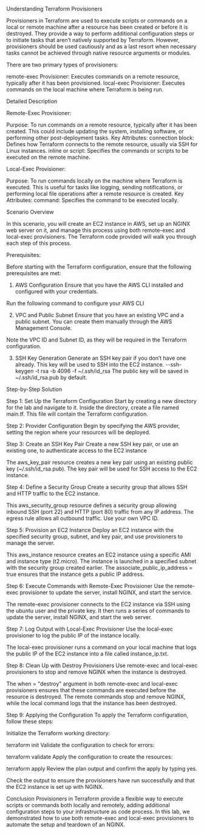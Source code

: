 Understanding Terraform Provisioners

Provisioners in Terraform are used to execute scripts or commands on a local or remote machine after a resource has been created or before it is destroyed. They provide a way to perform additional configuration steps or to initiate tasks that aren’t natively supported by Terraform. However, provisioners should be used cautiously and as a last resort when necessary tasks cannot be achieved through native resource arguments or modules.

There are two primary types of provisioners:

remote-exec Provisioner: Executes commands on a remote resource, typically after it has been provisioned.
local-exec Provisioner: Executes commands on the local machine where Terraform is being run.

Detailed Description

Remote-Exec Provisioner:

Purpose: To run commands on a remote resource, typically after it has been created. This could include updating the system, installing software, or performing other post-deployment tasks.
Key Attributes:
connection block: Defines how Terraform connects to the remote resource, usually via SSH for Linux instances.
inline or script: Specifies the commands or scripts to be executed on the remote machine.

Local-Exec Provisioner:

Purpose: To run commands locally on the machine where Terraform is executed. This is useful for tasks like logging, sending notifications, or performing local file operations after a remote resource is created.
Key Attributes:
command: Specifies the command to be executed locally.

Scenario Overview

In this scenario, you will create an EC2 instance in AWS, set up an NGINX web server on it, and manage this process using both remote-exec and local-exec provisioners. The Terraform code provided will walk you through each step of this process.

Prerequisites:

Before starting with the Terraform configuration, ensure that the following prerequisites are met:

1. AWS Configuration
Ensure that you have the AWS CLI installed and configured with your credentials.

Run the following command to configure your AWS CLI

2. VPC and Public Subnet
Ensure that you have an existing VPC and a public subnet. You can create them manually through the AWS Management Console.

Note the VPC ID and Subnet ID, as they will be required in the Terraform configuration.

3. SSH Key Generation
Generate an SSH key pair if you don’t have one already. This key will be used to SSH into the EC2 instance.
--ssh-keygen -t rsa -b 4096 -f ~/.ssh/id_rsa
The public key will be saved in ~/.ssh/id_rsa.pub by default.

Step-by-Step Solution

Step 1: Set Up the Terraform Configuration
Start by creating a new directory for the lab and navigate to it. Inside the directory, create a file named main.tf. This file will contain the Terraform configuration.

Step 2: Provider Configuration
Begin by specifying the AWS provider, setting the region where your resources will be deployed.

Step 3: Create an SSH Key Pair
Create a new SSH key pair, or use an existing one, to authenticate access to the EC2 instance

The aws_key_pair resource creates a new key pair using an existing public key (~/.ssh/id_rsa.pub). The key pair will be used for SSH access to the EC2 instance.

Step 4: Define a Security Group
Create a security group that allows SSH and HTTP traffic to the EC2 instance.

This aws_security_group resource defines a security group allowing inbound SSH (port 22) and HTTP (port 80) traffic from any IP address. The egress rule allows all outbound traffic. Use your own VPC ID.


Step 5: Provision an EC2 Instance
Deploy an EC2 instance with the specified security group, subnet, and key pair, and use provisioners to manage the server.

This aws_instance resource creates an EC2 instance using a specific AMI and instance type (t2.micro). The instance is launched in a specified subnet with the security group created earlier. The associate_public_ip_address = true ensures that the instance gets a public IP address.


Step 6: Execute Commands with Remote-Exec Provisioner
Use the remote-exec provisioner to update the server, install NGINX, and start the service.

The remote-exec provisioner connects to the EC2 instance via SSH using the ubuntu user and the private key. It then runs a series of commands to update the server, install NGINX, and start the web server.

Step 7: Log Output with Local-Exec Provisioner
Use the local-exec provisioner to log the public IP of the instance locally.

The local-exec provisioner runs a command on your local machine that logs the public IP of the EC2 instance into a file called instance_ip.txt.

Step 8: Clean Up with Destroy Provisioners
Use remote-exec and local-exec provisioners to stop and remove NGINX when the instance is destroyed.

The when = "destroy" argument in both remote-exec and local-exec provisioners ensures that these commands are executed before the resource is destroyed. The remote commands stop and remove NGINX, while the local command logs that the instance has been destroyed.

Step 9: Applying the Configuration
To apply the Terraform configuration, follow these steps:

Initialize the Terraform working directory:

terraform init
Validate the configuration to check for errors:

terraform validate
Apply the configuration to create the resources:

terraform apply
Review the plan output and confirm the apply by typing yes.

Check the output to ensure the provisioners have run successfully and that the EC2 instance is set up with NGINX.

Conclusion
Provisioners in Terraform provide a flexible way to execute scripts or commands both locally and remotely, adding additional configuration steps to your infrastructure as code process. In this lab, we demonstrated how to use both remote-exec and local-exec provisioners to automate the setup and teardown of an NGINX.